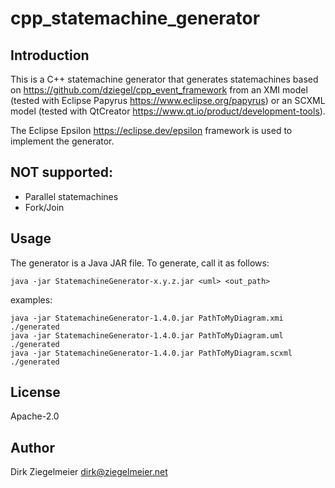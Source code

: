 # cpp_statemachine_generator

## Introduction

This is a C++ statemachine generator that generates statemachines based on <https://github.com/dziegel/cpp_event_framework> from an XMI model (tested with Eclipse Papyrus <https://www.eclipse.org/papyrus>) or an SCXML model (tested with QtCreator <https://www.qt.io/product/development-tools>).

The Eclipse Epsilon <https://eclipse.dev/epsilon> framework is used to implement the generator.

## NOT supported:

- Parallel statemachines
- Fork/Join

## Usage

The generator is a Java JAR file. To generate, call it as follows:

    java -jar StatemachineGenerator-x.y.z.jar <uml> <out_path>

examples:

    java -jar StatemachineGenerator-1.4.0.jar PathToMyDiagram.xmi ./generated
    java -jar StatemachineGenerator-1.4.0.jar PathToMyDiagram.uml ./generated
    java -jar StatemachineGenerator-1.4.0.jar PathToMyDiagram.scxml ./generated

## License

Apache-2.0

## Author

Dirk Ziegelmeier <dirk@ziegelmeier.net>

